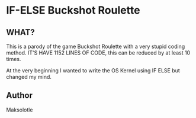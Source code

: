 # IF-ELSE Buckshot Roulette

## WHAT?
This is a parody of the game Buckshot Roulette with a very stupid coding method.
IT'S HAVE 1152 LINES OF CODE, this can be reduced by at least 10 times.

At the very beginning I wanted to write the OS Kernel using IF ELSE but changed my mind.

## Author

Maksolotle

